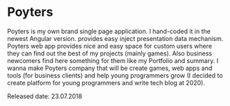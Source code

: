 # Poyters

Poyters is my own brand single page application. I hand-coded it in the newest Angular version. provides easy inject presentation data mechanism. Poyters web app provides nice and easy space for custom users where they can find out the best of my projects (mainly games). Also business newcomers find here something for them like my Portfolio and summary. I wanna make Poyters company that will be create games, web apps and tools (for business clients) and help young programmers grow (I decided to create platform for young programmers and write tech blog at 2020).

Released date: 23.07.2018
